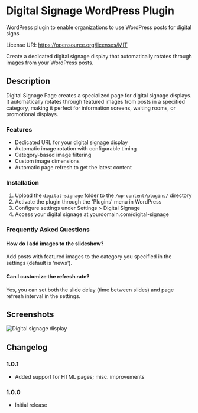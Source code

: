 # Digital Signage WordPress Plugin

WordPress plugin to enable organizations to use WordPress posts for digital signs

License URI: https://opensource.org/licenses/MIT

Create a dedicated digital signage display that automatically rotates through images from your WordPress posts.

## Description

Digital Signage Page creates a specialized page for digital signage displays. It automatically rotates through featured images from posts in a specified category, making it perfect for information screens, waiting rooms, or promotional displays.

### Features
* Dedicated URL for your digital signage display
* Automatic image rotation with configurable timing
* Category-based image filtering
* Custom image dimensions
* Automatic page refresh to get the latest content

### Installation

1. Upload the `digital-signage` folder to the `/wp-content/plugins/` directory
2. Activate the plugin through the 'Plugins' menu in WordPress
3. Configure settings under Settings > Digital Signage
4. Access your digital signage at yourdomain.com/digital-signage

### Frequently Asked Questions

#### How do I add images to the slideshow?

Add posts with featured images to the category you specified in the settings (default is 'news').

#### Can I customize the refresh rate?

Yes, you can set both the slide delay (time between slides) and page refresh interval in the settings.

## Screenshots

![Digital signage display](/wp-content/plugins/digital-signage/assets/screenshot-1.png)

## Changelog

### 1.0.1 
* Added support for HTML pages; misc. improvements

### 1.0.0
* Initial release
